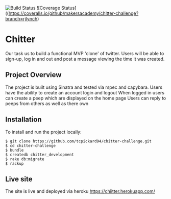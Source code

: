 ![Build Status](https://travis-ci.org/tcpickard94/chitter-challenge.svg?branch=master)
![Coverage Status]((https://coveralls.io/github/makersacademy/chitter-challenge?branch=rjlynch)

Chitter
=======

Our task us to build a functional MVP 'clone' of twitter. Users will be able to sign-up, log in and out and  post a message viewing the time it was created.

Project Overview
---------------
The project is built using Sinatra and tested via rspec and capybara.
Users have the ability to create an account login and logout
When logged in users can create a peep which are displayed on the home page
Users can reply to peeps from others as well as there own

Installation
------------
To install and run the project locally:
```
$ git clone https://github.com/tcpickard94/chitter-challenge.git
$ cd chitter-challenge
$ bundle
$ createdb chitter_development
$ rake db:migrate
$ rackup
```

Live site
---------
The site is live and deployed via heroku
https://chiitter.herokuapp.com/



